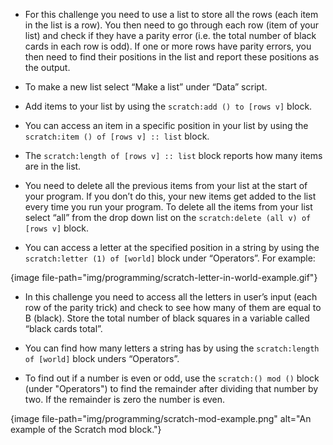 -   For this challenge you need to use a list to store all the rows (each
    item in the list is a row).
    You then need to go through each row (item of your list) and check if
    they have a parity error (i.e. the total number of black cards in
    each row is odd).
    If one or more rows have parity errors, you then need to find their
    positions in the list and report these positions as the output.

-   To make a new list select “Make a list” under “Data” script.

-   Add items to your list by using the `scratch:add () to [rows v]` block.

-   You can access an item in a specific position in your list by using the
    `scratch:item () of [rows v] :: list` block.

-   The `scratch:length of [rows v] :: list` block reports how many items are
    in the list.

-   You need to delete all the previous items from your list at the start of
    your program.
    If you don’t do this, your new items get added to the list every time you
    run your program.
    To delete all the items from your list select “all” from the drop down
    list on the `scratch:delete (all v) of [rows v]` block.

-   You can access a letter at the specified position in a string by using
    the `scratch:letter (1) of [world]` block under “Operators”. For example:

{image file-path="img/programming/scratch-letter-in-world-example.gif"}

-   In this challenge you need to access all the letters in user’s input
    (each row of the parity trick) and check to see how many of them
    are equal to B (black).
    Store the total number of black squares in a variable called
    “black cards total”.

-   You can find how many letters a string has by using the
    `scratch:length of [world]` block unders “Operators”.

-   To find out if a number is even or odd, use the `scratch:() mod ()` block
    (under "Operators") to find the remainder after dividing that number by
    two.
    If the remainder is zero the number is even.

{image file-path="img/programming/scratch-mod-example.png" alt="An example of the Scratch mod block."}
